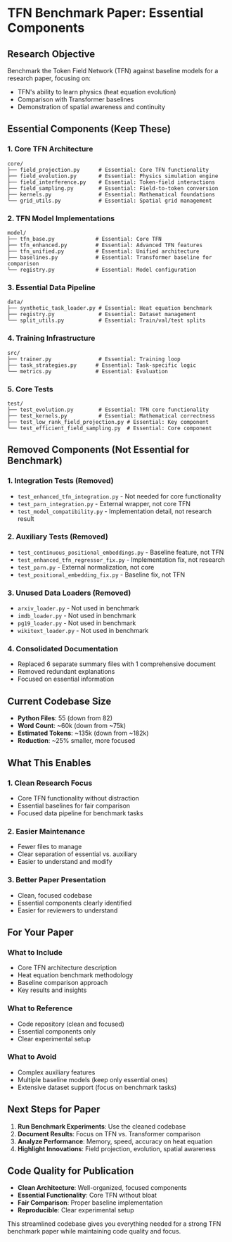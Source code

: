 # TFN Benchmark Paper: Essential Components

## Research Objective
Benchmark the Token Field Network (TFN) against baseline models for a research paper, focusing on:
- TFN's ability to learn physics (heat equation evolution)
- Comparison with Transformer baselines
- Demonstration of spatial awareness and continuity

## Essential Components (Keep These)

### 1. Core TFN Architecture
```
core/
├── field_projection.py      # Essential: Core TFN functionality
├── field_evolution.py       # Essential: Physics simulation engine
├── field_interference.py    # Essential: Token-field interactions
├── field_sampling.py        # Essential: Field-to-token conversion
├── kernels.py               # Essential: Mathematical foundations
└── grid_utils.py            # Essential: Spatial grid management
```

### 2. TFN Model Implementations
```
model/
├── tfn_base.py             # Essential: Core TFN
├── tfn_enhanced.py         # Essential: Advanced TFN features
├── tfn_unified.py          # Essential: Unified architecture
├── baselines.py            # Essential: Transformer baseline for comparison
└── registry.py             # Essential: Model configuration
```

### 3. Essential Data Pipeline
```
data/
├── synthetic_task_loader.py # Essential: Heat equation benchmark
├── registry.py              # Essential: Dataset management
└── split_utils.py           # Essential: Train/val/test splits
```

### 4. Training Infrastructure
```
src/
├── trainer.py               # Essential: Training loop
├── task_strategies.py      # Essential: Task-specific logic
└── metrics.py              # Essential: Evaluation
```

### 5. Core Tests
```
test/
├── test_evolution.py        # Essential: TFN core functionality
├── test_kernels.py          # Essential: Mathematical correctness
├── test_low_rank_field_projection.py # Essential: Key component
└── test_efficient_field_sampling.py  # Essential: Core component
```

## Removed Components (Not Essential for Benchmark)

### 1. Integration Tests (Removed)
- `test_enhanced_tfn_integration.py` - Not needed for core functionality
- `test_parn_integration.py` - External wrapper, not core TFN
- `test_model_compatibility.py` - Implementation detail, not research result

### 2. Auxiliary Tests (Removed)
- `test_continuous_positional_embeddings.py` - Baseline feature, not TFN
- `test_enhanced_tfn_regressor_fix.py` - Implementation fix, not research
- `test_parn.py` - External normalization, not core
- `test_positional_embedding_fix.py` - Baseline fix, not TFN

### 3. Unused Data Loaders (Removed)
- `arxiv_loader.py` - Not used in benchmark
- `imdb_loader.py` - Not used in benchmark
- `pg19_loader.py` - Not used in benchmark
- `wikitext_loader.py` - Not used in benchmark

### 4. Consolidated Documentation
- Replaced 6 separate summary files with 1 comprehensive document
- Removed redundant explanations
- Focused on essential information

## Current Codebase Size
- **Python Files**: 55 (down from 82)
- **Word Count**: ~60k (down from ~75k)
- **Estimated Tokens**: ~135k (down from ~182k)
- **Reduction**: ~25% smaller, more focused

## What This Enables

### 1. Clean Research Focus
- Core TFN functionality without distraction
- Essential baselines for fair comparison
- Focused data pipeline for benchmark tasks

### 2. Easier Maintenance
- Fewer files to manage
- Clear separation of essential vs. auxiliary
- Easier to understand and modify

### 3. Better Paper Presentation
- Clean, focused codebase
- Essential components clearly identified
- Easier for reviewers to understand

## For Your Paper

### What to Include
- Core TFN architecture description
- Heat equation benchmark methodology
- Baseline comparison approach
- Key results and insights

### What to Reference
- Code repository (clean and focused)
- Essential components only
- Clear experimental setup

### What to Avoid
- Complex auxiliary features
- Multiple baseline models (keep only essential ones)
- Extensive dataset support (focus on benchmark tasks)

## Next Steps for Paper

1. **Run Benchmark Experiments**: Use the cleaned codebase
2. **Document Results**: Focus on TFN vs. Transformer comparison
3. **Analyze Performance**: Memory, speed, accuracy on heat equation
4. **Highlight Innovations**: Field projection, evolution, spatial awareness

## Code Quality for Publication

- **Clean Architecture**: Well-organized, focused components
- **Essential Functionality**: Core TFN without bloat
- **Fair Comparison**: Proper baseline implementation
- **Reproducible**: Clear experimental setup

This streamlined codebase gives you everything needed for a strong TFN benchmark paper while maintaining code quality and focus. 